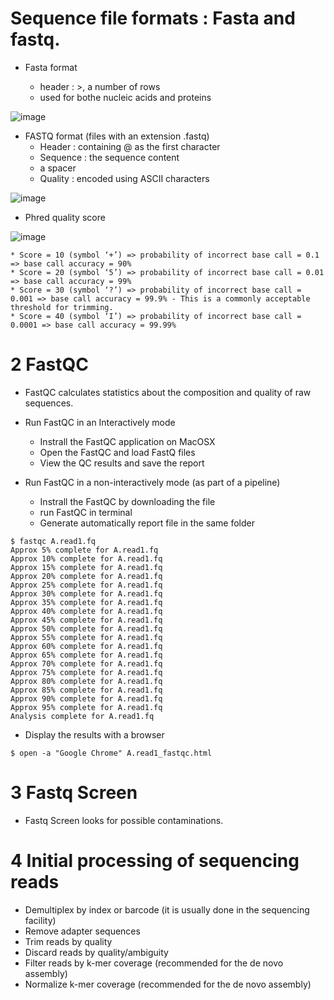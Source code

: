 # Sequence file formats : Fasta and fastq.

* Fasta format

    * header : >, a number of rows
    * used for bothe nucleic acids and proteins
    
![image](https://user-images.githubusercontent.com/49796592/129100577-93625ae0-ffdf-4a9e-8072-1dd0d3b505a9.png)

* FASTQ format (files with an extension .fastq)
    * Header : containing @ as the first character
    * Sequence : the sequence content
    * a spacer
    * Quality : encoded using ASCII characters

![image](https://user-images.githubusercontent.com/49796592/129100934-5577137f-f4db-4fc9-91bf-de3ac2f920d1.png)

* Phred quality score

![image](https://user-images.githubusercontent.com/49796592/129101445-d7985cd1-2755-48c0-85ff-1b546b6d1003.png)

    * Score = 10 (symbol ‘+’) => probability of incorrect base call = 0.1 => base call accuracy = 90%
    * Score = 20 (symbol ‘5’) => probability of incorrect base call = 0.01 => base call accuracy = 99%
    * Score = 30 (symbol ‘?’) => probability of incorrect base call = 0.001 => base call accuracy = 99.9% - This is a commonly acceptable threshold for trimming.
    * Score = 40 (symbol ‘I’) => probability of incorrect base call = 0.0001 => base call accuracy = 99.99%


# 2 FastQC

* FastQC calculates statistics about the composition and quality of raw sequences.

* Run FastQC in an Interactively mode

    * Instrall the FastQC application on MacOSX
    * Open the FastQC and load FastQ files
    * View the QC results and save the report

* Run FastQC in a non-interactively mode (as part of a pipeline)

    * Instrall the FastQC by downloading the file
    * run FastQC in terminal
    * Generate automatically report file in the same folder
    
```
$ fastqc A.read1.fq
Approx 5% complete for A.read1.fq
Approx 10% complete for A.read1.fq
Approx 15% complete for A.read1.fq
Approx 20% complete for A.read1.fq
Approx 25% complete for A.read1.fq
Approx 30% complete for A.read1.fq
Approx 35% complete for A.read1.fq
Approx 40% complete for A.read1.fq
Approx 45% complete for A.read1.fq
Approx 50% complete for A.read1.fq
Approx 55% complete for A.read1.fq
Approx 60% complete for A.read1.fq
Approx 65% complete for A.read1.fq
Approx 70% complete for A.read1.fq
Approx 75% complete for A.read1.fq
Approx 80% complete for A.read1.fq
Approx 85% complete for A.read1.fq
Approx 90% complete for A.read1.fq
Approx 95% complete for A.read1.fq
Analysis complete for A.read1.fq
```

* Display the results with a browser 

```
$ open -a "Google Chrome" A.read1_fastqc.html
```

# 3 Fastq Screen

* Fastq Screen looks for possible contaminations.


# 4 Initial processing of sequencing reads

* Demultiplex by index or barcode (it is usually done in the sequencing facility)
* Remove adapter sequences
* Trim reads by quality
* Discard reads by quality/ambiguity
* Filter reads by k-mer coverage (recommended for the de novo assembly)
* Normalize k-mer coverage (recommended for the de novo assembly)











